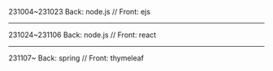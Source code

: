 231004~231023 
Back: node.js // Front: ejs 
<hr>
231024~231106
Back: node.js // Front: react
<hr>

231107~
Back: spring // Front: thymeleaf
